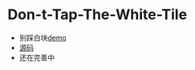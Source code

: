 # Don-t-Tap-The-White-Tile
- 别踩白块[demo](http://foolgry.github.io/Don-t-Tap-The-White-Tile/main/)
- [源码](https://github.com/foolgry/Don-t-Tap-The-White-Tile/tree/gh-pages/main)
- 还在完善中
